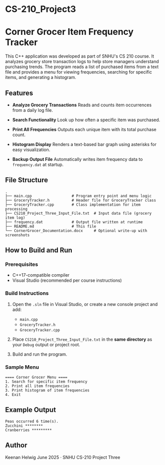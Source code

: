 # CS-210_Project3
# Corner Grocer Item Frequency Tracker

This C++ application was developed as part of SNHU's CS 210 course. It analyzes grocery store transaction logs to help store managers understand purchasing trends. The program reads a list of purchased items from a text file and provides a menu for viewing frequencies, searching for specific items, and generating a histogram.

## Features

- **Analyze Grocery Transactions** 
  Reads and counts item occurrences from a daily log file.

- **Search Functionality** 
  Look up how often a specific item was purchased.

- **Print All Frequencies** 
  Outputs each unique item with its total purchase count.

- **Histogram Display** 
  Renders a text-based bar graph using asterisks for easy visualization.

- **Backup Output File** 
  Automatically writes item frequency data to `frequency.dat` at startup.

## File Structure

```
.
├── main.cpp                  # Program entry point and menu logic
├── GroceryTracker.h          # Header file for GroceryTracker class
├── GroceryTracker.cpp        # Class implementation for item processing
├── CS210_Project_Three_Input_File.txt  # Input data file (grocery item log)
├── frequency.dat             # Output file written at runtime
├── README.md                 # This file
└── CornerGrocer_Documentation.docx     # Optional write-up with screenshots
```

## How to Build and Run

### Prerequisites

- C++17-compatible compiler
- Visual Studio (recommended per course instructions)

### Build Instructions

1. Open the `.sln` file in Visual Studio, or create a new console project and add:
   - `main.cpp`
   - `GroceryTracker.h`
   - `GroceryTracker.cpp`

2. Place `CS210_Project_Three_Input_File.txt` in the **same directory** as your `Debug` output or project root.

3. Build and run the program.

### Sample Menu

```
==== Corner Grocer Menu ====
1. Search for specific item frequency
2. Print all item frequencies
3. Print histogram of item frequencies
4. Exit
```

## Example Output

```
Peas occurred 6 time(s).
Zucchini ********
Cranberries *********
```

## Author

Keenan Helwig 
June 2025 · SNHU CS-210 Project Three
